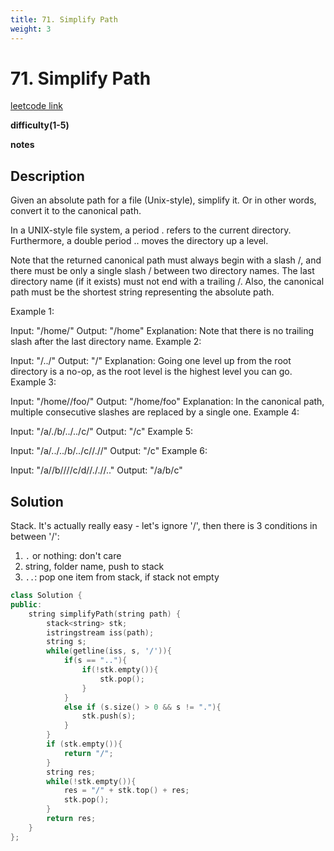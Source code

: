 ```yaml
---
title: 71. Simplify Path
weight: 3
---
```

# 71. Simplify Path

[leetcode link](https://leetcode.com/problems/simplify-path/)

**difficulty(1-5)** 


**notes**   


## Description

Given an absolute path for a file (Unix-style), simplify it. Or in other words, convert it to the canonical path.

In a UNIX-style file system, a period . refers to the current directory. Furthermore, a double period .. moves the directory up a level.

Note that the returned canonical path must always begin with a slash /, and there must be only a single slash / between two directory names. The last directory name (if it exists) must not end with a trailing /. Also, the canonical path must be the shortest string representing the absolute path.

 

Example 1:

Input: "/home/"
Output: "/home"
Explanation: Note that there is no trailing slash after the last directory name.
Example 2:

Input: "/../"
Output: "/"
Explanation: Going one level up from the root directory is a no-op, as the root level is the highest level you can go.
Example 3:

Input: "/home//foo/"
Output: "/home/foo"
Explanation: In the canonical path, multiple consecutive slashes are replaced by a single one.
Example 4:

Input: "/a/./b/../../c/"
Output: "/c"
Example 5:

Input: "/a/../../b/../c//.//"
Output: "/c"
Example 6:

Input: "/a//b////c/d//././/.."
Output: "/a/b/c"

## Solution

Stack. It's actually really easy - let's ignore '/', then there is 3 conditions in between '/':
1. `.` or nothing: don't care
2. string, folder name, push to stack
3. `..`: pop one item from stack, if stack not empty

```c++
class Solution {
public:
    string simplifyPath(string path) {
        stack<string> stk;
        istringstream iss(path);
        string s;
        while(getline(iss, s, '/')){
            if(s == ".."){
                if(!stk.empty()){
                    stk.pop();
                }
            }
            else if (s.size() > 0 && s != "."){
                stk.push(s);
            }
        }
        if (stk.empty()){
            return "/";
        }
        string res;
        while(!stk.empty()){
            res = "/" + stk.top() + res;
            stk.pop();
        }
        return res;
    }
};
```